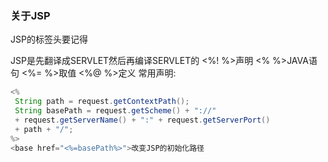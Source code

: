### 关于JSP

JSP的标签头要记得

JSP是先翻译成SERVLET然后再编译SERVLET的
<%! %>声明
<% %>JAVA语句
<%= %>取值
<%@ %>定义
常用声明:

```java
<%
 String path = request.getContextPath();
 String basePath = request.getScheme() + "://"
 + request.getServerName() + ":" + request.getServerPort()
 + path + "/";
%>
<base href="<%=basePath%>">改变JSP的初始化路径
```
